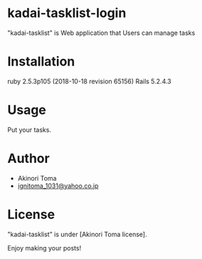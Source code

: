 # kadai-tasklist-login

"kadai-tasklist" is Web application that Users can manage tasks

# Installation

ruby 2.5.3p105 (2018-10-18 revision 65156)
Rails 5.2.4.3

# Usage

Put your tasks.

# Author

* Akinori Toma
* ignitoma_1031@yahoo.co.jp

# License

"kadai-tasklist" is under [Akinori Toma license].

Enjoy making your posts!
